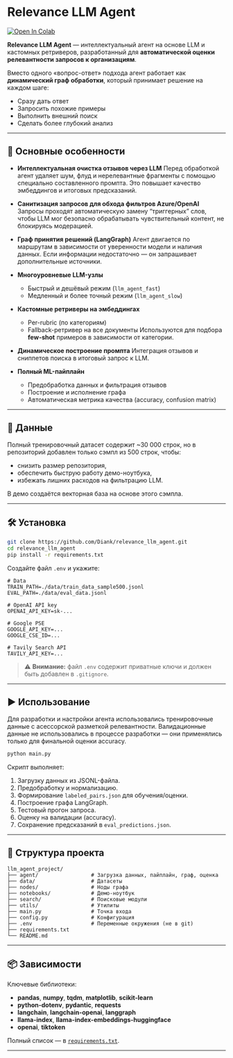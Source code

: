 # Relevance LLM Agent

[![Open In Colab](https://colab.research.google.com/assets/colab-badge.svg)](https://colab.research.google.com/github/Diank/relevance_llm_agent/blob/main/notebooks/demo.ipynb)

**Relevance LLM Agent** — интеллектуальный агент на основе LLM и кастомных ретриверов,
разработанный для **автоматической оценки релевантности запросов к организациям**.

Вместо одного «вопрос-ответ» подхода агент работает как **динамический граф обработки**,
который принимает решение на каждом шаге:

* Сразу дать ответ
* Запросить похожие примеры
* Выполнить внешний поиск
* Сделать более глубокий анализ

---

## 🚀 Основные особенности

* **Интеллектуальная очистка отзывов через LLM**
  Перед обработкой агент удаляет шум, флуд и нерелевантные фрагменты с помощью специально составленного промпта.
  Это повышает качество эмбеддингов и итоговых предсказаний.

* **Санитизация запросов для обхода фильтров Azure/OpenAI**
  Запросы проходят автоматическую замену “триггерных” слов, чтобы LLM мог безопасно обрабатывать чувствительный контент, не блокируясь модерацией.

* **Граф принятия решений (LangGraph)**
  Агент двигается по маршрутам в зависимости от уверенности модели и наличия данных.
  Если информации недостаточно — он запрашивает дополнительные источники.

* **Многоуровневые LLM-узлы**

  * Быстрый и дешёвый режим (`llm_agent_fast`)
  * Медленный и более точный режим (`llm_agent_slow`)

* **Кастомные ретриверы на эмбеддингах**

  * Per-rubric (по категориям)
  * Fallback-ретривер на все документы
    Используются для подбора **few-shot** примеров в зависимости от категории.

* **Динамическое построение промпта**
  Интеграция отзывов и сниппетов поиска в итоговый запрос к LLM.

* **Полный ML-пайплайн**

  * Предобработка данных и фильтрация отзывов
  * Построение и исполнение графа
  * Автоматическая метрика качества (accuracy, confusion matrix)

---

## 📁 Данные

Полный тренировочный датасет содержит ~30 000 строк, но в репозиторий добавлен только сэмпл из 500 строк, чтобы:

- снизить размер репозитория,
- обеспечить быструю работу демо-ноутбука,
- избежать лишних расходов на фильтрацию LLM.

В демо создаётся векторная база на основе этого сэмпла.

---

## 🛠 Установка

```bash
git clone https://github.com/Diank/relevance_llm_agent.git
cd relevance_llm_agent
pip install -r requirements.txt
```

Создайте файл `.env` и укажите:

```env
# Data
TRAIN_PATH=./data/train_data_sample500.jsonl
EVAL_PATH=./data/eval_data.jsonl

# OpenAI API key
OPENAI_API_KEY=sk-...

# Google PSE
GOOGLE_API_KEY=...
GOOGLE_CSE_ID=...

# Tavily Search API
TAVILY_API_KEY=...
```

> ⚠️ **Внимание:** файл `.env` содержит приватные ключи и должен быть добавлен в `.gitignore`.

---

## ▶ Использование

Для разработки и настройки агента использовались тренировочные данные с асессорской разметкой релевантности. Валидационные данные не использовались в процессе разработки — они применялись только для финальной оценки accuracy.

```bash
python main.py
```

Скрипт выполняет:

1. Загрузку данных из JSONL-файла.
2. Предобработку и нормализацию.
3. Формирование `labeled_pairs.json` для обучения/оценки.
4. Построение графа LangGraph.
5. Тестовый прогон запроса.
6. Оценку на валидации (accuracy).
7. Сохранение предсказаний в `eval_predictions.json`.

---

## 📂 Структура проекта

```
llm_agent_project/
├── agent/                 # Загрузка данных, пайплайн, граф, оценка
├── data/                  # Датасеты
├── nodes/                 # Ноды графа
├── notebooks/             # Демо-ноутбук
├── search/                # Поисковые модули
├── utils/                 # Утилиты
├── main.py                # Точка входа
├── config.py              # Конфигурация
├── .env                   # Переменные окружения (не в git)
├── requirements.txt
└── README.md
```

---

## 📦 Зависимости

Ключевые библиотеки:

* **pandas**, **numpy**, **tqdm**, **matplotlib**, **scikit-learn**
* **python-dotenv**, **pydantic**, **requests**
* **langchain**, **langchain-openai**, **langgraph**
* **llama-index**, **llama-index-embeddings-huggingface**
* **openai**, **tiktoken**

Полный список — в [`requirements.txt`](./requirements.txt).

---

